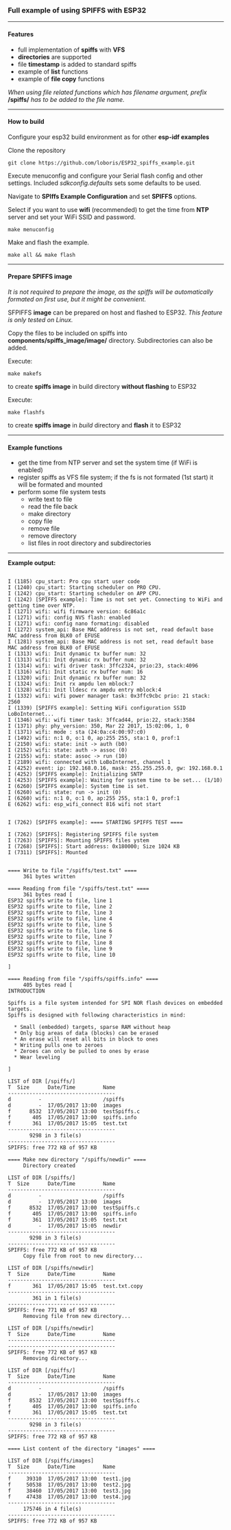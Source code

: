 ### Full example of using **SPIFFS** with ESP32

---

#### Features

* full implementation of **spiffs** with **VFS**
* **directories** are supported
* file **timestamp** is added to standard spiffs
* example of **list** functions
* example of **file copy** functions

*When using file related functions which has filename argument, prefix* **/spiffs/**  *has to be added to the file name.*

---

#### How to build

Configure your esp32 build environment as for other **esp-idf examples**

Clone the repository

`git clone https://github.com/loboris/ESP32_spiffs_example.git`

Execute menuconfig and configure your Serial flash config and other settings. Included *sdkconfig.defaults* sets some defaults to be used.

Navigate to **SPIffs Example Configuration** and set **SPIFFS** options.

Select if you want to use **wifi** (recommended) to get the time from **NTP** server and set your WiFi SSID and password.

`make menuconfig`

Make and flash the example.

`make all && make flash`

---

#### Prepare **SPIFFS** image

*It is not required to prepare the image, as the spiffs will be automatically formated on first use, but it might be convenient.*

SFPIFFS **image** can be prepared on host and flashed to ESP32. *This feature is only tested on Linux.*

Copy the files to be included on spiffs into **components/spiffs_image/image/** directory. Subdirectories can also be added.

Execute:

`make makefs`

to create **spiffs image** in build directory **without flashing** to ESP32

Execute:

`make flashfs`

to create **spiffs image** in *build* directory and **flash** it to ESP32

---

#### Example functions

* get the time from NTP server and set the system time (if WiFi is enabled)
* register spiffs as VFS file system; if the fs is not formated (1st start) it will be formated and mounted
* perform some file system tests
  * write text to file
  * read the file back
  * make directory
  * copy file
  * remove file
  * remove directory
  * list files in root directory and subdirectories


---

**Example output:**

```

I (1185) cpu_start: Pro cpu start user code
I (1240) cpu_start: Starting scheduler on PRO CPU.
I (1242) cpu_start: Starting scheduler on APP CPU.
I (1242) [SPIFFS example]: Time is not set yet. Connecting to WiFi and getting time over NTP.
I (1271) wifi: wifi firmware version: 6c86a1c
I (1271) wifi: config NVS flash: enabled
I (1271) wifi: config nano formating: disabled
I (1272) system_api: Base MAC address is not set, read default base MAC address from BLK0 of EFUSE
I (1281) system_api: Base MAC address is not set, read default base MAC address from BLK0 of EFUSE
I (1313) wifi: Init dynamic tx buffer num: 32
I (1313) wifi: Init dynamic rx buffer num: 32
I (1314) wifi: wifi driver task: 3ffc2324, prio:23, stack:4096
I (1316) wifi: Init static rx buffer num: 16
I (1320) wifi: Init dynamic rx buffer num: 32
I (1324) wifi: Init rx ampdu len mblock:7
I (1328) wifi: Init lldesc rx ampdu entry mblock:4
I (1332) wifi: wifi power manager task: 0x3ffc9cbc prio: 21 stack: 2560
I (1339) [SPIFFS example]: Setting WiFi configuration SSID LoBoInternet...
I (1346) wifi: wifi timer task: 3ffcad44, prio:22, stack:3584
I (1371) phy: phy_version: 350, Mar 22 2017, 15:02:06, 1, 0
I (1371) wifi: mode : sta (24:0a:c4:00:97:c0)
I (1492) wifi: n:1 0, o:1 0, ap:255 255, sta:1 0, prof:1
I (2150) wifi: state: init -> auth (b0)
I (2152) wifi: state: auth -> assoc (0)
I (2155) wifi: state: assoc -> run (10)
I (2189) wifi: connected with LoBoInternet, channel 1
I (4252) event: ip: 192.168.0.16, mask: 255.255.255.0, gw: 192.168.0.1
I (4252) [SPIFFS example]: Initializing SNTP
I (4253) [SPIFFS example]: Waiting for system time to be set... (1/10)
I (6260) [SPIFFS example]: System time is set.
I (6260) wifi: state: run -> init (0)
I (6260) wifi: n:1 0, o:1 0, ap:255 255, sta:1 0, prof:1
E (6262) wifi: esp_wifi_connect 816 wifi not start


I (7262) [SPIFFS example]: ==== STARTING SPIFFS TEST ====

I (7262) [SPIFFS]: Registering SPIFFS file system
I (7263) [SPIFFS]: Mounting SPIFFS files ystem
I (7268) [SPIFFS]: Start address: 0x180000; Size 1024 KB
I (7311) [SPIFFS]: Mounted


==== Write to file "/spiffs/test.txt" ====
     361 bytes written

==== Reading from file "/spiffs/test.txt" ====
     361 bytes read [
ESP32 spiffs write to file, line 1
ESP32 spiffs write to file, line 2
ESP32 spiffs write to file, line 3
ESP32 spiffs write to file, line 4
ESP32 spiffs write to file, line 5
ESP32 spiffs write to file, line 6
ESP32 spiffs write to file, line 7
ESP32 spiffs write to file, line 8
ESP32 spiffs write to file, line 9
ESP32 spiffs write to file, line 10

]

==== Reading from file "/spiffs/spiffs.info" ====
     405 bytes read [
INTRODUCTION

Spiffs is a file system intended for SPI NOR flash devices on embedded targets.
Spiffs is designed with following characteristics in mind:

  * Small (embedded) targets, sparse RAM without heap
  * Only big areas of data (blocks) can be erased
  * An erase will reset all bits in block to ones
  * Writing pulls one to zeroes
  * Zeroes can only be pulled to ones by erase
  * Wear leveling

]

LIST of DIR [/spiffs/]
T  Size      Date/Time         Name
-----------------------------------
d         -                    /spiffs
d         -  17/05/2017 13:00  images
f      8532  17/05/2017 13:00  testSpiffs.c
f       405  17/05/2017 13:00  spiffs.info
f       361  17/05/2017 15:05  test.txt
-----------------------------------
       9298 in 3 file(s)
-----------------------------------
SPIFFS: free 772 KB of 957 KB

==== Make new directory "/spiffs/newdir" ====
     Directory created

LIST of DIR [/spiffs/]
T  Size      Date/Time         Name
-----------------------------------
d         -                    /spiffs
d         -  17/05/2017 13:00  images
f      8532  17/05/2017 13:00  testSpiffs.c
f       405  17/05/2017 13:00  spiffs.info
f       361  17/05/2017 15:05  test.txt
d         -  17/05/2017 15:05  newdir
-----------------------------------
       9298 in 3 file(s)
-----------------------------------
SPIFFS: free 772 KB of 957 KB
     Copy file from root to new directory...

LIST of DIR [/spiffs/newdir]
T  Size      Date/Time         Name
-----------------------------------
f       361  17/05/2017 15:05  test.txt.copy
-----------------------------------
        361 in 1 file(s)
-----------------------------------
SPIFFS: free 771 KB of 957 KB
     Removing file from new directory...

LIST of DIR [/spiffs/newdir]
T  Size      Date/Time         Name
-----------------------------------
-----------------------------------
SPIFFS: free 772 KB of 957 KB
     Removing directory...

LIST of DIR [/spiffs/]
T  Size      Date/Time         Name
-----------------------------------
d         -                    /spiffs
d         -  17/05/2017 13:00  images
f      8532  17/05/2017 13:00  testSpiffs.c
f       405  17/05/2017 13:00  spiffs.info
f       361  17/05/2017 15:05  test.txt
-----------------------------------
       9298 in 3 file(s)
-----------------------------------
SPIFFS: free 772 KB of 957 KB

==== List content of the directory "images" ====

LIST of DIR [/spiffs/images]
T  Size      Date/Time         Name
-----------------------------------
f     39310  17/05/2017 13:00  test1.jpg
f     50538  17/05/2017 13:00  test2.jpg
f     38460  17/05/2017 13:00  test3.jpg
f     47438  17/05/2017 13:00  test4.jpg
-----------------------------------
     175746 in 4 file(s)
-----------------------------------
SPIFFS: free 772 KB of 957 KB



```
